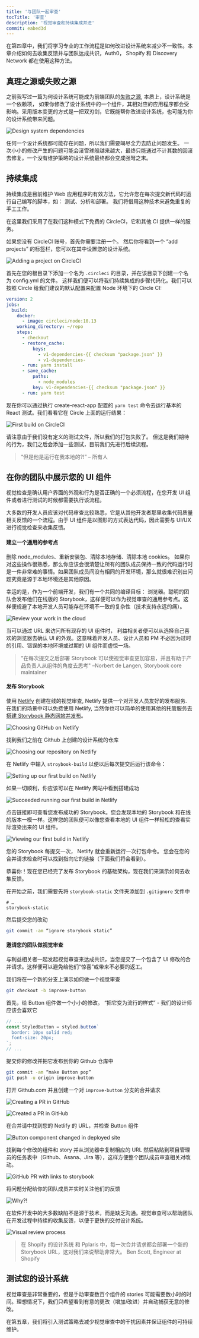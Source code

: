 ```yaml
---
title: '与团队一起审查'
tocTitle: '审查'
description: '视觉审查和持续集成并进'
commit: eabed3d
---
```


在第四章中，我们将学习专业的工作流程是如何改进设计系统来减少不一致性。本章介绍如何去收集反馈并与团队达成共识，Auth0， Shopify 和 Discovery Network 都在使用这种方法。

## 真理之源或失败之源

之前我写过一篇为何设计系统可能成为前端团队的[失败之源](https://blog.hichroma.com/why-design-systems-are-a-single-point-of-failure-ec9d30c107c2), 本质上，设计系统是一个依赖项， 如果你修改了设计系统中的一个组件，其相对应的应用程序都会受影响。采用版本变更的方式是一把双刃剑，它既能帮你改进设计系统，也可能为你的设计系统带来问题。

![Design system dependencies](/design-systems-for-developers/design-system-dependencies.png)

任何一个设计系统都可能存在问题，所以我们需要竭尽全力去防止问题发生。 一次小小的修改产生的问题可能会滚雪球般越来越大，最终只能通过不计其数的回滚去修复。一个没有维护策略的设计系统最终都会变成强弩之末。

## 持续集成

持续集成是目前维护 Web 应用程序的有效方法，它允许您在每次提交新代码时运行自己编写的脚本，如： 测试、分析和部署。 我们将借用这种技术来避免重复的手工工作。

在这里我们采用了在我们这种模式下免费的 CircleCI，它和其他 CI 提供一样的服务。

如果您没有 CircleCI 账号，首先你需要注册一个。 然后你将看到一个 “add projects” 的标签栏，您可以在其中设置您的设计系统。

![Adding a project on CircleCI](/design-systems-for-developers/circleci-add-project.png)

首先在您的根目录下添加一个名为 `.circleci` 的目录，并在该目录下创建一个名为 config.yml 的文件。 这样我们便可以将我们持续集成的步骤代码化。我们可以按照 Circle 给我们建议的默认配置来配置 Node 环境下的 Circle CI:

```yaml
version: 2
jobs:
  build:
    docker:
      - image: circleci/node:10.13
    working_directory: ~/repo
    steps:
      - checkout
      - restore_cache:
          keys:
            - v1-dependencies-{{ checksum "package.json" }}
            - v1-dependencies-
      - run: yarn install
      - save_cache:
          paths:
            - node_modules
          key: v1-dependencies-{{ checksum "package.json" }}
      - run: yarn test
```

现在你可以通过执行 create-react-app 配置的 `yarn test` 命令去运行基本的 React 测试。我们看看它在 Circle 上面的运行结果：

![First build on CircleCI](/design-systems-for-developers/circleci-first-build.png)

请注意由于我们没有定义的测试文件，所以我们的打包失败了。 但这是我们期待的行为，我们之后会添加一些测试，目前我们先进行后续流程。

> “但是他是运行在我本地的?!” – 所有人

## 在你的团队中展示您的 UI 组件

视觉检查是确认用户界面的外观和行为是否正确的一个必须流程，在您开发 UI 组件或者进行测试的时候都需要执行该流程。

大多数的开发人员应该对代码审查比较熟悉，它是从其他开发者那里收集代码质量相关反馈的一个流程。由于 UI 组件是以图形的方式表达代码，因此需要与 UI/UX 进行视觉检查来收集反馈。

#### 建立一个通用的参考点

删除 node_modules、重新安装包、清除本地存储、清除本地 cookies。 如果你对这些操作很熟悉，那么你应该会很清楚让所有的团队成员保持一致的代码运行时是一件非常难的事情。如果团队成员间没有相同的开发环境，那么就很难识别出问题究竟是源于本地环境还是其他原因。

幸运的是，作为一个前端开发，我们有一个共同的编译目标： 浏览器。聪明的团队会发布他们在线版的 Storybook，这样便可以作为视觉审查的通用参考点。这样便规避了本地开发人员可能存在环境不一致的复杂性（技术支持永远的痛）。

![Review your work in the cloud](/design-systems-for-developers/design-system-visual-review.jpg)

当可以通过 URL 来访问所有现存的 UI 组件时， 利益相关者便可以从选择自己喜欢的浏览器去确认 UI 的外观。这意味着开发人员、设计人员和 PM 不必因为过时的引用、错误的本地环境或过期的 UI 组件而虚惊一场。

> "在每次提交之后部署 Storybook 可以使视觉审查更加容易，并且有助于产品负责人从组件的角度去思考" –Norbert de Langen, Storybook core maintainer

#### 发布 Storybook

使用 [Netlify](http://netlify.com) 创建在线的视觉审查, Netlify 提供一个对开发人员友好的发布服务. 在我们的场景中可以免费使用 Netlify, 当然你也可以简单的使用其他的托管服务去[搭建 Storybook 静态网站并发布](https://storybook.js.org/docs/basics/exporting-storybook/)。

![Choosing GitHub on Netlify](/design-systems-for-developers/netlify-choose-provider.png)

找到我们之前在 Github 上创建的设计系统的仓库

![Choosing our repository on Netlify](/design-systems-for-developers/netlify-choose-repository.png)

在 Netlify 中输入 `stroybook-build` 以便以后每次提交后运行该命令：

![Setting up our first build on Netlify](/design-systems-for-developers/netlify-setup-build.png)

如果一切顺利，你应该可以在 Netlify 网站中看到搭建成功

![Succeeded running our first build in Netlify](/design-systems-for-developers/netlify-deployed.png)

点击链接即可查看您发布成功的 Storybook。您会发现本地的 Storybook 和在线的版本一模一样。这样您的团队便可以像您查看本地的 UI 组件一样轻松的查看实际渲染出来的 UI 组件。

![Viewing our first build in Netlify](/design-systems-for-developers/netlify-deployed-site.png)

您的 Storybook 每提交一次， Netlify 就会重新运行一次打包命令。 您会在您的合并请求检查时可以找到指向它的链接（下面我们将会看到）。

恭喜你！现在您已经完了发布 Storybook 的基础架构，现在我们来演示如何去收集反馈。

在开始之前，我们需要先将 `storybook-static` 文件夹添加到 `.gitignore` 文件中

```
# …
storybook-static
```

然后提交您的改动

```bash
git commit -am “ignore storybook static”
```

#### 邀请您的团队做视觉审查

与利益相关者一起发起视觉审查来达成共识，当您提交了一个包含了 UI 修改的合并请求。这样便可以避免给他们“惊喜”或带来不必要的返工。

我们将在一个新的分支上演示如何做一个视觉审查

```bash
git checkout -b improve-button
```

首先，给 Button 组件做一个小小的修改。 “把它变为流行的样式” - 我们的设计师应该会喜欢它

```javascript
// ...
const StyledButton = styled.button`
  border: 10px solid red;
  font-size: 20px;
`;
// ...
```

提交你的修改并把它发布到你的 Github 仓库中

```bash
git commit -am “make Button pop”
git push -u origin improve-button
```

打开 Github.com 并且创建一个对 `improve-button` 分支的合并请求

![Creating a PR in GitHub](/design-systems-for-developers/github-create-pr.png)

![Created a PR in GitHub](/design-systems-for-developers/github-created-pr.png)

在合并请中找到您的 Netlify 的 URL，并检查 Button 组件

![Button component changed in deployed site](/design-systems-for-developers/netlify-deployed-site-with-changed-button.png)

找到每个修改的组件和 story 并从浏览器中复制相应的 URL 然后粘贴到项目管理员的任务表中（Github、Asana、Jira 等），这样方便整个团队成员审查相关对改动。

![GitHub PR with links to storybook](/design-systems-for-developers/github-created-pr-with-links.png)

将问题分配给你的团队成员并实时关注他们的反馈

![Why?!](/design-systems-for-developers/visual-review-feedback-github.gif)

在软件开发中的大多数缺陷不是源于技术，而是缺乏沟通。视觉审查可以帮助团队在开发过程中持续的收集反馈，以便于更快的交付设计系统。

![Visual review process](/design-systems-for-developers/visual-review-loop.jpg)

> 在 Shopify 的设计系统 和 Pplaris 中，每一次合并请求都会部署一个新的 Storybook URL，这对我们来说帮助非常大。 Ben Scott, Engineer at Shopify

## 测试您的设计系统

视觉审查是非常重要的，但是手动审查数百个组件的 stories 可能需要数小时的时间。理想情况下，我们只希望看到有意的更改（增加/改进）并自动捕获无意的修改。

在第五章，我们将引入测试策略去减少视觉审查中的干扰因素并保证组件的可持续维护。
